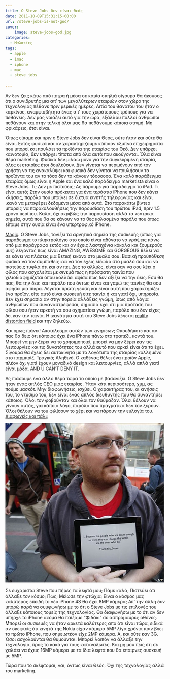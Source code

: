 ```yaml
---
title: Ο Steve Jobs δεν είναι Θεός
date: 2011-10-09T15:31:15+00:00
url: /steve-jobs-is-not-god/
cover:
    image: steve-jobs-god.jpg
categories:
  - Μαλακίες
tags:
  - apple
  - imac
  - iphone
  - mac
  - steve jobs

---
```

Αν δεν ζεις κάτω από πέτρα ή μέσα σε καμία σπηλιά σίγουρα θα άκουσες ότι ο συνιδρυτής μια απ&#8217; των μεγαλύτερων εταιριών στον χώρο της τεχνολογίας πέθανε πριν μερικές ημέρες. Αιτία του θανάτου του ήταν ο καρκίνος, αναμφισβήτητα ένας απ&#8217; τους χειρότερους τρόπους για να πεθάνεις. Δεν μας νοιάζει αυτό για την ώρα, εξάλλου πολλοί άνθρωποι πεθάνουν και στην τελική όλοι μας θα πεθάνουμε κάποια στιγμή. Μη φρικάρεις, έτσι είναι.

Όπως είπαμε και πριν ο Steve Jobs δεν είναι Θεός, ούτε ήταν και ούτε θα είναι. Εκτός φυσικά και αν χαρακτηρίζουμε κάποιον έξυπνο επιχειρηματία που μπορεί και πουλάει τα προϊόντα της εταιρίας του Θεό. Δεν υπάρχει καινοτομία, δεν υπάρχει τίποτα από όλα αυτά που ακούγονται. Όλα είναι θέμα marketing. Φυσικά δεν μιλάω μόνο για την συγκεκριμένη εταιρία, όλες οι εταιρίες έτσι δουλεύουν. Δεν γίνεται να περιμένουν από τον χρήστη να τις ανακαλύψει και φυσικά δεν γίνεται να πουλήσουν τα προϊόντα του αν το τόσο δεν το κάνουν τόοοοοσο. Ένα καλό παράδειγμα εταιρίας όμως είναι η Apple και ένα καλό παράδειγμα marketista είναι ο Steve Jobs. Τι; Δεν με πιστεύεις; Ας πάρουμε για παράδειγμα το iPad. Τι είναι αυτό; Στην ουσία πρόκειται για ένα τεράστιο iPhone που δεν κάνει κλήσεις, παρόλο που μπαίνει σε δίκτυα κινητής τηλεφωνίας και είναι ικανό να μεταφέρει δεδομένα μέσα από αυτά. Στο παρακάτω βίντεο μπορείς να παρακολουθήσεις την παρουσίαση του πρώτου iPad, πριν 1.5 χρόνο περίπου. Καλά, όχι ακριβώς την παρουσίαση αλλά τα κεντρικά σημεία, αυτά που θα σε κάνουν να το θες κολασμένα παρόλο που όπως είπαμε στην ουσία είναι ένα υπερτροφικό iPhone.



<a href="http://en.wikipedia.org/wiki/Stevenote" title="Stevenote" target="_blank" rel="noopener noreferrer">Magic</a>. Ο Steve Jobs, τονίζει τα αρνητικά σημεία της συσκευής (όπως για παράδειγμα το πληκτρολόγιο στο οποίο είναι αδύνατο να γράψεις πάνω από μια παράγραφο εκτός και αν έχεις λαστιχένια κόκαλα και ζουμερούς μυς) λέγοντας πως είναι AMAZING, AWESOME και GORGEOUS θέλει να σε κάνει να πλάσεις μια θετική εικόνα στο μυαλό σου. Βασική προϋπόθεση φυσικά να τον συμπαθείς και να τον έχεις είδωλο στο μυαλό σου και να πιστεύεις τυφλά ότι και αν πει. Δες το αλλιώς, είναι σαν να σου λέει ο φίλος που ασχολείται με σινεμά πως η πρόσφατη ταινία που χιλιοδιαφημίζεται όπου κολλάει αφίσα πως δεν αξίζει να την δεις. Εσύ θα πας, θα την δεις και παρόλο που όντως είναι και γαμώ τις ταινίες θα σου αφήσει μια πίκρα. Λέγεται πρώτη γεύση και είναι αυτή που χαρακτηρίζει ένα προϊόν, είτε αυτό είναι συσκευή είτε ταινία ή και γιατί όχι, υπηρεσία. Δεν έχει σημασία αν στην πορεία αλλάξεις γνώμη, ίσως από λόγια ανθρώπων που συναναστρέφεσαι, σημασία έχει ότι μια πρόταση του φίλου σου ήταν αρκετή να σου σχηματίσει γνώμη, παρόλο που δεν είχες δει καν την ταινία. Η ικανότητα αυτή του Steve Jobs λέγεται <a href="http://en.wikipedia.org/wiki/Reality_distortion_field" title="Reality distortion field" target="_blank" rel="noopener noreferrer">reality distortion field</a> και την ζηλεύω.

Και όμως πιάνει! Αποτέλεσμα αυτών των κινήσεων; Οπουδήποτε και αν πας θα δεις ότι κάποιος έχει ένα iPhone πάνω στο τραπέζι, κοντά του. Μπορεί να μην ξέρει να το χρησιμοποιεί, μπορεί να μην ξέρει καν τις λειτουργίες και τις δυνατότητες του αλλά αυτό που αρκεί είναι ότι το έχει. Σίγουρα θα έχεις δει αυτοκίνητα με το λογότυπο της εταιρίας κολλημένο στο παρμπρίζ. Τραγικό; Αληθινό. Ο καθένας θέλει ένα προϊόν Apple, πλέον όχι γιατί έχουν μοναδικό design και λειτουργίες, αλλά απλά γιατί είναι μόδα. AND U CAN&#8217;T DENY IT.

Ας πιάσουμε ένα άλλο θέμα τώρα το οποίο με βασανίζει. Ο Steve Jobs δεν ήταν ένας απλός CEO μιας εταιρίας. Ήταν κάτι περισσότερο, χμμ, ας πούμε μασκότ. Μην διαφωνήσεις, ισχύει. Ο χαρακτήρας του, οι κινήσεις του, το ντύσιμο του, δεν είναι ένας απλός διευθυντής που θα συναντήσει κάποιος. Όλοι τον φοβούνταν και όλοι τον θαύμαζαν. Όλοι θέλουν να γίνουν αυτός, για κάποιο λόγο, παρόλο που πραγματικά δεν τον ξέρουν. Όλοι θέλουν να του φιλίσουν το χέρι και να πάρουν την ευλογία του. <a href="http://www.bbc.co.uk/news/world-15195444" title="Tributes for Apple 'visionary' Steve Jobs" target="_blank" rel="noopener noreferrer">Διαφωνείς και πάλι</a>;

![Μα δεν είναι για κλοτσομπουνίδια;](typical-apple-fanboy.jpg)

Σε ευχαριστώ Steve που πήρες τα λεφτά μου; Πάμε καλά; Πιστεύει ότι άλλαξε τον κόσμο; Πως; Μείωσε την φτώχια; Είναι ο κόσμος μας καλύτερος επειδή το νέο iPhone 4S θα έχει 8MP κάμερα; Απ&#8217; την άλλη δεν μπορώ παρά να συμφωνήσω με το ότι ο Steve Jobs με τις επιλογές του άλλαξε κάποιους τομείς της τεχνολογίας. Θα διαφωνήσω με το ότι αν δεν υπήρχε το iPhone ακόμα θα παίζαμε &#8220;Φιδάκι&#8221; σε ασπρόμαυρες οθόνες. Μπορεί οι συσκευές να ήταν αρκετά καλύτερες από ότι είναι τώρα, ειδικά αν σκεφτείς ότι κινητά της Nokia είχαν κάμερα 5MP λίγα χρόνια πριν βγει το πρώτο iPhone, που σημειωτέον είχε 2MP κάμερα. Α, και ούτε καν 3G. Όσοι ασχολούνται θα θυμούνται. Μπορεί λοιπόν να άλλαξε την τεχνολογία, προς το κακό για τους καταναλωτές. Και μη μου πεις ότι σε χαλάει να έχεις 16MP κάμερα με τα ίδια λεφτά που θα έπαιρνες συσκευή με 5MP.

Τώρα που το σκέφτομαι, ναι, όντως είναι Θεός. Όχι της τεχνολογίας αλλά του marketing.